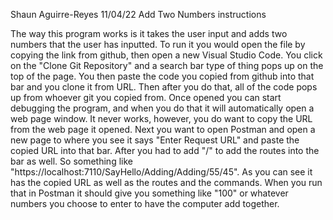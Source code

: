 Shaun Aguirre-Reyes 11/04/22 Add Two Numbers instructions

The way this program works is it takes the user input and adds two numbers that the user has inputted. To run it you would open the file by copying the link from github, then open a new Visual Studio Code. You click on the "Clone Git Repository" and a search bar type of thing pops up on the top of the page. You then paste the code you copied from github into that bar and you clone it from URL. Then after you do that, all of the code pops up from whoever git you copied from. Once opened you can start debugging the program, and when you do that it will automatically open a web page window. It never works, however, you do want to copy the URL from the web page it opened. Next you want to open Postman and open a new page to where you see it says "Enter Request URL" and paste the copied URL into that bar. After you had to add "/" to add the routes into the bar as well. So something like "https://localhost:7110/SayHello/Adding/Adding/55/45". As you can see it has the copied URL as well as the routes and the commands. When you run that in Postman it should give you something like "100" or whatever numbers you choose to enter to have the computer add together.

